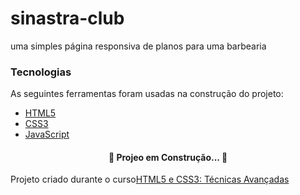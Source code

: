 <h1> sinastra-club </h1>
uma simples página responsiva de planos para uma barbearia

### Tecnologias

As seguintes ferramentas foram usadas na construção do projeto:

- [HTML5](https://developer.mozilla.org/en-US/docs/Glossary/HTML5)
- [CSS3](https://developer.mozilla.org/pt-BR/docs/Web/CSS)
- [JavaScript](https://developer.mozilla.org/pt-BR/docs/Web/JavaScript)

<h4 align="center">
 🚧 Projeo em Construção... 🚧
</h4>

<p>Projeto criado durante o curso<a href="https://www.udemy.com/course/html5-e-css3-tecnicas-avancadas-com-flexbox-e-3-projetos/">HTML5 e CSS3: Técnicas Avançadas</a></p>

